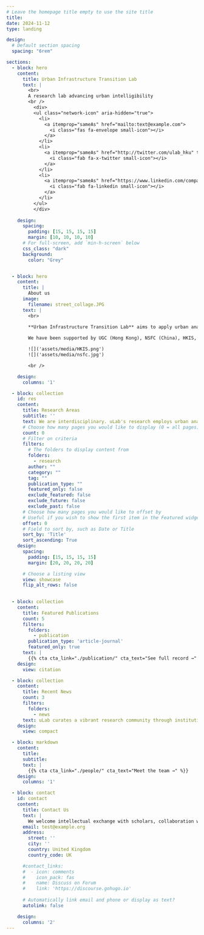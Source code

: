 ```yaml
---
# Leave the homepage title empty to use the site title
title: 
date: 2024-11-12
type: landing

design:
  # Default section spacing
  spacing: "6rem"

sections:
  - block: hero
    content:
      title: Urban Infrastructure Transition Lab
      text: | 
        <br>
        A research lab advancing urban intelligibility
        <br />
          <div>
          <ul class="network-icon" aria-hidden="true">
            <li>
              <a itemprop="sameAs" href="mailto:text@example.com">
                <i class="fas fa-envelope small-icon"></i>
              </a>
            </li>
            <li>
              <a itemprop="sameAs" href="http://twitter.com/ulab_hku" target="_blank" rel="noopener">
                <i class="fab fa-x-twitter small-icon"></i>
              </a>
            </li>
            <li>
              <a itemprop="sameAs" href="https://www.linkedin.com/company/example/" target="_blank" rel="noopener">
                <i class="fab fa-linkedin small-icon"></i>
              </a>
            </li>   
          </ul>
          </div>
      
    design:
      spacing:
        padding: [15, 15, 15, 15]
        margin: [10, 10, 10, 10]
      # For full-screen, add `min-h-screen` below
      css_class: "dark"
      background:
        color: "Grey"


  - block: hero
    content:
      title: |
        About us
      image:
        filename: street_collage.JPG
      text: |
        <br>
      
        **Urban Infrastructure Transition Lab** aims to apply urban analytics to longitudinal data generated from built environment interventions (e.g., open space, new metro, urban renewal). Using rigorous research designs such as natural experiments, we are interested in collecting practice-based evidence of the social and health impacts imposed by urban planning and design. With the scientific evidence and situated knowledge in local contexts, we aim to facilitate evidence-based policies and practices in place-making.

        We have been supported by UGC (Hong Kong), NSFC (China), HKIS, HKU, and Lincoln Institute of Land Policy (USA).

        ![]('assets/media/HKIS.png')
        ![]('assets/media/nsfc.jpg')

        <br />

    design:
      columns: '1'  

  - block: collection
    id: res
    content:
      title: Research Areas
      subtitle: ''
      text: We are interdisciplinary. uLab's research employs urban analytics, empirical social science, human geography, architecture, and urban studies and planning.
      # Choose how many pages you would like to display (0 = all pages)
      count: 0
      # Filter on criteria
      filters:
        # The folders to display content from
        folders:
          - research
        author: ""
        category: ""
        tag: ""
        publication_type: ""
        featured_only: false
        exclude_featured: false
        exclude_future: false
        exclude_past: false
      # Choose how many pages you would like to offset by
      # Useful if you wish to show the first item in the Featured widget
      offset: 0
      # Field to sort by, such as Date or Title
      sort_by: 'Title'
      sort_ascending: True
    design:
      spacing:
        padding: [15, 15, 15, 15]
        margin: [20, 20, 20, 20]

      # Choose a listing view
      view: showcase
      flip_alt_rows: false

  
  - block: collection
    content:
      title: Featured Publications
      count: 5
      filters:
        folders:
          - publication
        publication_type: 'article-journal'
        featured_only: true
      text: |
        {{% cta cta_link="./publication/" cta_text="See full record →" %}}  
    design:
      view: citation

  - block: collection
    content:
      title: Recent News
      count: 3
      filters:
        folders:
          - news
      text: uLab curates a vibrant research community through institutional connections.
    design:
      view: compact

  - block: markdown
    content:
      title:
      subtitle:
      text: |
        {{% cta cta_link="./people/" cta_text="Meet the team →" %}}
    design:
      columns: '1'

  - block: contact
    id: contact
    content:
      title: Contact Us
      text: |
        We welcome intellectual exchange with scholars, collaboration with practitioners, industry leaders, and training for students and early career researchers (predocs and PhD students).
      email: test@example.org
      address: 
        street: ''
        city: ''
        country: United Kingdom
        country_code: UK

      #contact_links:
      #  - icon: comments
      #    icon_pack: fas
      #    name: Discuss on Forum
      #    link: 'https://discourse.gohugo.io'
    
      # Automatically link email and phone or display as text?
      autolink: false

    design:
      columns: '2'
---
```

